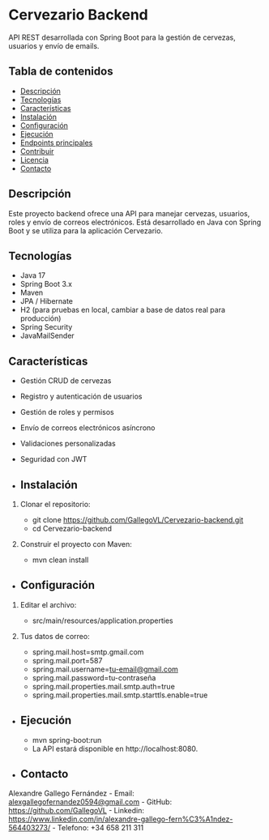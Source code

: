 # Cervezario Backend

API REST desarrollada con Spring Boot para la gestión de cervezas, usuarios y envío de emails.
## Tabla de contenidos

- [Descripción](#descripción)
- [Tecnologías](#tecnologías)
- [Características](#características)
- [Instalación](#instalación)
- [Configuración](#configuración)
- [Ejecución](#ejecución)
- [Endpoints principales](#endpoints-principales)
- [Contribuir](#contribuir)
- [Licencia](#licencia)
- [Contacto](#contacto)

## Descripción

Este proyecto backend ofrece una API para manejar cervezas, usuarios, roles y envío de correos electrónicos. Está desarrollado en Java con Spring Boot y se utiliza para la aplicación Cervezario.

## Tecnologías

- Java 17
- Spring Boot 3.x
- Maven
- JPA / Hibernate
- H2 (para pruebas en local, cambiar a base de datos real para producción)
- Spring Security
- JavaMailSender

## Características

- Gestión CRUD de cervezas
- Registro y autenticación de usuarios
- Gestión de roles y permisos
- Envío de correos electrónicos asíncrono
- Validaciones personalizadas
- Seguridad con JWT

- ## Instalación

1. Clonar el repositorio:

   - git clone https://github.com/GallegoVL/Cervezario-backend.git
   - cd Cervezario-backend

2. Construir el proyecto con Maven:

   - mvn clean install

- ## Configuración

1. Editar el archivo:

     - src/main/resources/application.properties

2. Tus datos de correo:

     - spring.mail.host=smtp.gmail.com
     - spring.mail.port=587
     - spring.mail.username=tu-email@gmail.com
     - spring.mail.password=tu-contraseña
     - spring.mail.properties.mail.smtp.auth=true
     - spring.mail.properties.mail.smtp.starttls.enable=true

  - ## Ejecución

      - mvn spring-boot:run
      - La API estará disponible en http://localhost:8080.

  - ## Contacto

  Alexandre Gallego Fernández
     - Email: alexgallegofernandez0594@gmail.com
     - GitHub: https://github.com/GallegoVL
     - Linkedin: https://www.linkedin.com/in/alexandre-gallego-fern%C3%A1ndez-564403273/
     - Telefono: +34 658 211 311

